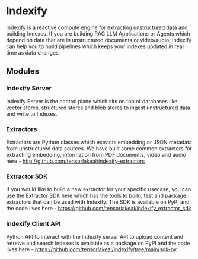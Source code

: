 # Indexify

Indexify is a reactive compute engine for extracting unstructured data and building Indexes. If you are building RAG LLM Applications or Agents which depend on data that are in unstructured documents or video/audio, Indexify can help you to build pipelines which keeps your indexes updated in real time as data changes.

## Modules 
### Indexify Server
Indexify Server is the control plane which sits on top of databases like vector stores, structured stores and blob stores to ingest unstructured data and write to Indexes. 

### Extractors
Extractors are Python classes which extracts embedding or JSON metadata from unstructured data sources. We have built some common extractors for extracting embedding, information from PDF documents, video and audio here - http://github.com/tensorlakeai/indexify-extractors

### Extractor SDK
If you would like to build a new extractor for your specific usecase, you can use the Extractor SDK here which has the tools to build, test and package extractors that can be used with Indexify. The SDK is available on PyPI and the code lives here - https://github.com/tensorlakeai/indexify_extractor_sdk

### Indexify Client API 
Python API to interact with the Indexify server API to upload content and retreive and search indexes is available as a package on PyPI and the code lives here - https://github.com/tensorlakeai/indexify/tree/main/sdk-py 
